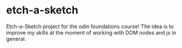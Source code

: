 # etch-a-sketch

Etch-a-Sketch project for the odin foundations course! The idea is to improve my skills at the moment of working with DOM nodes and js in general.
